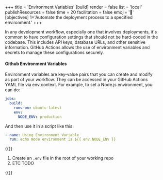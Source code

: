 +++
title = 'Environment Variables'
[build]
    render = false
    list = 'local'
    publishResources = false
time = 20
facilitation = false
emoji= '🧩'
[objectives]
    1='Automate the deployment process to a specified environment.'
+++

In any development workflow, especially one that involves deployments, it's common to have configuration settings that should not be hard-coded in the codebase. This includes API keys, database URLs, and other sensitive information. GitHub Actions allows the use of environment variables and secrets to manage these configurations securely.

#### Github Environment Variables

Environment variables are key-value pairs that you can create and modify as part of your workflow. They can be accessed in your GitHub Actions YAML file via env context. For example, to set a Node.js environment, you can do:

```yaml
jobs:
  build:
    runs-on: ubuntu-latest
    env:
      NODE_ENV: production
```

And then use it in a script like this:

```yaml
- name: Using Environment Variable
  run: echo Node environment is ${{ env.NODE_ENV }}
```

{{<note type="activity" title="Try it yourself">}}

1. Create an `.env` file in the root of your working repo
1. ETC TODO

{{</note>}}
